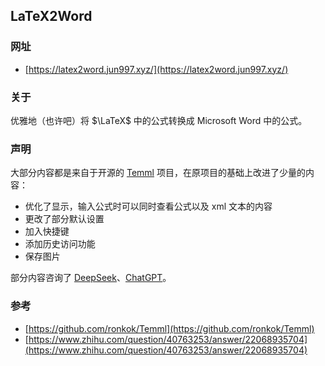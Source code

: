 ## LaTeX2Word


### 网址

- [https://latex2word.jun997.xyz/](https://latex2word.jun997.xyz/)

### 关于

优雅地（也许吧）将 $\LaTeX$ 中的公式转换成 Microsoft Word 中的公式。

### 声明

大部分内容都是来自于开源的 [Temml](https://temml.org/) 项目，在原项目的基础上改进了少量的内容：

- 优化了显示，输入公式时可以同时查看公式以及 xml 文本的内容
- 更改了部分默认设置
- 加入快捷键
- 添加历史访问功能
- 保存图片

部分内容咨询了 [DeepSeek](https://www.deepseek.com/)、[ChatGPT](https://chatgpt.com/)。

### 参考

- [https://github.com/ronkok/Temml](https://github.com/ronkok/Temml)
- [https://www.zhihu.com/question/40763253/answer/22068935704](https://www.zhihu.com/question/40763253/answer/22068935704)


